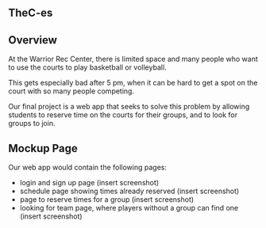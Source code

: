 ## TheC-es

## Overview
At the Warrior Rec Center, there is limited space and many people who want to use the courts to play basketball or volleyball.

This gets especially bad after 5 pm, when it can be hard to get a spot on the court with so many people competing.

Our final project is a web app that seeks to solve this problem by allowing students to reserve time on the courts for their groups, and to look for groups to join.

## Mockup Page
Our web app would contain the following pages:

- login and sign up page
(insert screenshot)
- schedule page showing times already reserved
(insert screenshot)
- page to reserve times for a group
(insert screenshot)
- looking for team page, where players without a group can find one
(insert screenshot)
